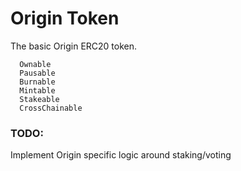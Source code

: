 # Origin Token

The basic Origin ERC20 token.

```
  Ownable
  Pausable
  Burnable
  Mintable
  Stakeable
  CrossChainable
```

### TODO:

Implement Origin specific logic around staking/voting